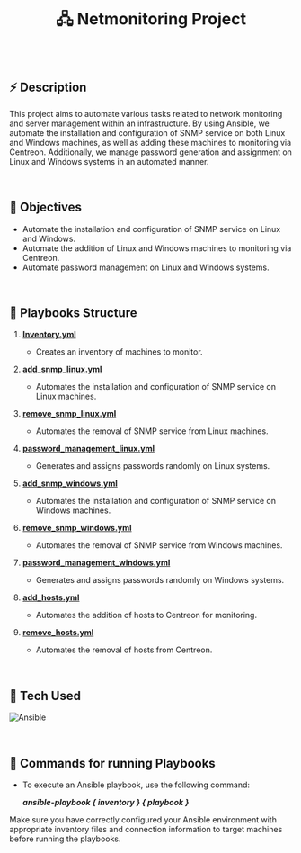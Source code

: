 <div align="center">
      <h1>🖧 Netmonitoring Project</h1>
     </div>
<p align="center"> <a href="https://www.linkedin.com/in/lucasferrand/}" target="_blank"><img alt="" src="https://img.shields.io/badge/LinkedIn-0077B5?style=normal&logo=linkedin&logoColor=white" style="vertical-align:center" /></a> </p>

<br>

## :zap: Description
This project aims to automate various tasks related to network monitoring and server management within an infrastructure. By using Ansible, we automate the installation and configuration of SNMP service on both Linux and Windows machines, as well as adding these machines to monitoring via Centreon. Additionally, we manage password generation and assignment on Linux and Windows systems in an automated manner.

<br>

## :dart: Objectives
- Automate the installation and configuration of SNMP service on Linux and Windows.
- Automate the addition of Linux and Windows machines to monitoring via Centreon.
- Automate password management on Linux and Windows systems.

<br>

## :file_folder: Playbooks Structure
1. **[Inventory.yml](https://github.com/Sushitsu/ansible-project/blob/master/Inventory/inventory.yml)**
    - Creates an inventory of machines to monitor.

2. **[add_snmp_linux.yml](https://github.com/Sushitsu/ansible-project/tree/master/Playbooks/add_snmp_linux.yml)**
    - Automates the installation and configuration of SNMP service on Linux machines.

3. **[remove_snmp_linux.yml](https://github.com/Sushitsu/ansible-project/tree/master/Playbooks/remove_snmp_linux.yml)**
    - Automates the removal of SNMP service from Linux machines.

4. **[password_management_linux.yml](https://github.com/Sushitsu/ansible-project/tree/master/Playbooks/password_management_linux.yml)**
    - Generates and assigns passwords randomly on Linux systems.

5. **[add_snmp_windows.yml](https://github.com/Sushitsu/ansible-project/tree/master/Playbooks/add_snmp_windows.yml)**
    - Automates the installation and configuration of SNMP service on Windows machines.

6. **[remove_snmp_windows.yml](https://github.com/Sushitsu/ansible-project/tree/master/Playbooks/remove_snmp_windows.yml)**
    - Automates the removal of SNMP service from Windows machines.

7. **[password_management_windows.yml](https://github.com/Sushitsu/ansible-project/tree/master/Playbooks/password_management_windows.yml)**
    - Generates and assigns passwords randomly on Windows systems.

8. **[add_hosts.yml](https://github.com/Sushitsu/ansible-project/tree/master/Playbooks/add_hosts.yml)**
    - Automates the addition of hosts to Centreon for monitoring.

9. **[remove_hosts.yml](https://github.com/Sushitsu/ansible-project/tree/master/Playbooks/remove_hosts.yml)**
    - Automates the removal of hosts from Centreon.

<br>

## :hammer: Tech Used 
![Ansible](https://img.shields.io/badge/ansible-%231A1918.svg?style=for-the-badge&logo=ansible&logoColor=white)

<br>

## :electric_plug: Commands for running Playbooks
- To execute an Ansible playbook, use the following command:

  **_ansible-playbook { inventory } { playbook }_**

Make sure you have correctly configured your Ansible environment with appropriate inventory files and connection information to target machines before running the playbooks.
